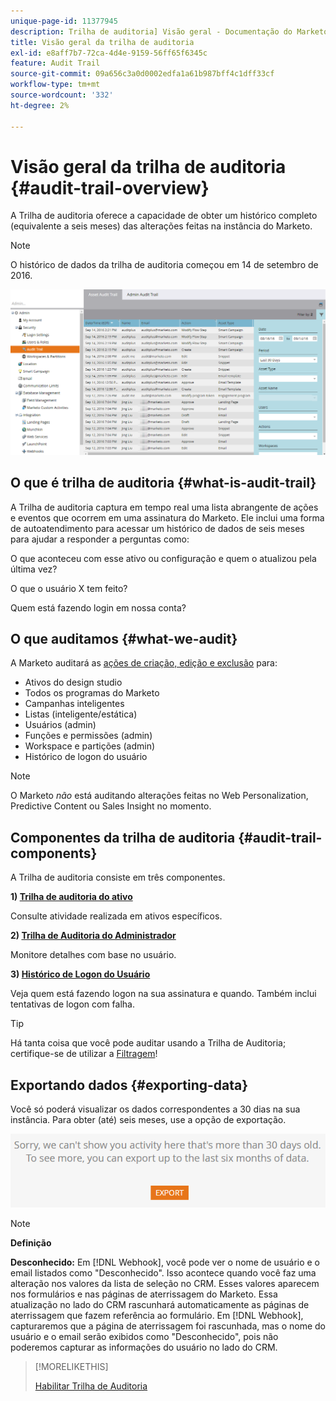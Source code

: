 ```yaml
---
unique-page-id: 11377945
description: Trilha de auditoria] Visão geral - Documentação do Marketo - Documentação do produto
title: Visão geral da trilha de auditoria
exl-id: e8aff7b7-72ca-4d4e-9159-56ff65f6345c
feature: Audit Trail
source-git-commit: 09a656c3a0d0002edfa1a61b987bff4c1dff33cf
workflow-type: tm+mt
source-wordcount: '332'
ht-degree: 2%

---
```


# Visão geral da trilha de auditoria {#audit-trail-overview}

A Trilha de auditoria oferece a capacidade de obter um histórico completo (equivalente a seis meses) das alterações feitas na instância do Marketo.

>[!NOTE]
>
>O histórico de dados da trilha de auditoria começou em 14 de setembro de 2016.

![](assets/audit-trail-overview-1.png)

## O que é trilha de auditoria {#what-is-audit-trail}

A Trilha de auditoria captura em tempo real uma lista abrangente de ações e eventos que ocorrem em uma assinatura do Marketo. Ele inclui uma forma de autoatendimento para acessar um histórico de dados de seis meses para ajudar a responder a perguntas como:

O que aconteceu com esse ativo ou configuração e quem o atualizou pela última vez?

O que o usuário X tem feito?

Quem está fazendo login em nossa conta?

## O que auditamos {#what-we-audit}

A Marketo auditará as [ações de criação, edição e exclusão](/help/marketo/product-docs/administration/audit-trail/change-details-in-audit-trail.md) para:

* Ativos do design studio
* Todos os programas do Marketo
* Campanhas inteligentes
* Listas (inteligente/estática)
* Usuários (admin)
* Funções e permissões (admin)
* Workspace e partições (admin)
* Histórico de logon do usuário

>[!NOTE]
>
>O Marketo _não_ está auditando alterações feitas no Web Personalization, Predictive Content ou Sales Insight no momento.

## Componentes da trilha de auditoria {#audit-trail-components}

A Trilha de auditoria consiste em três componentes.

**1) [Trilha de auditoria do ativo](/help/marketo/product-docs/administration/audit-trail/change-details-in-audit-trail.md#asset-audit-trail)**

Consulte atividade realizada em ativos específicos.

**2) [Trilha de Auditoria do Administrador](/help/marketo/product-docs/administration/audit-trail/change-details-in-audit-trail.md#admin-audit-trail)**

Monitore detalhes com base no usuário.

**3) [Histórico de Logon do Usuário](/help/marketo/product-docs/administration/audit-trail/user-login-history.md)**

Veja quem está fazendo logon na sua assinatura e quando. Também inclui tentativas de logon com falha.

>[!TIP]
>
>Há tanta coisa que você pode auditar usando a Trilha de Auditoria; certifique-se de utilizar a [Filtragem](/help/marketo/product-docs/administration/audit-trail/filtering-in-audit-trail.md)!

## Exportando dados {#exporting-data}

Você só poderá visualizar os dados correspondentes a 30 dias na sua instância. Para obter (até) seis meses, use a opção de exportação.

![](assets/two.png)

>[!NOTE]
>
>**Definição**
>
>**Desconhecido:** Em [!DNL Webhook], você pode ver o nome de usuário e o email listados como &quot;Desconhecido&quot;. Isso acontece quando você faz uma alteração nos valores da lista de seleção no CRM. Esses valores aparecem nos formulários e nas páginas de aterrissagem do Marketo. Essa atualização no lado do CRM rascunhará automaticamente as páginas de aterrissagem que fazem referência ao formulário. Em [!DNL Webhook], capturaremos que a página de aterrissagem foi rascunhada, mas o nome do usuário e o email serão exibidos como &quot;Desconhecido&quot;, pois não poderemos capturar as informações do usuário no lado do CRM.

>[!MORELIKETHIS]
>
>[Habilitar Trilha de Auditoria](/help/marketo/product-docs/administration/audit-trail/enable-audit-trail.md)
